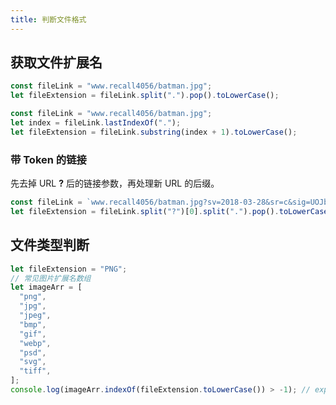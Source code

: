 ```yaml
---
title: 判断文件格式
---
```


## 获取文件扩展名

```javascript
const fileLink = "www.recall4056/batman.jpg";
let fileExtension = fileLink.split(".").pop().toLowerCase();
```

```javascript
const fileLink = "www.recall4056/batman.jpg";
let index = fileLink.lastIndexOf(".");
let fileExtension = fileLink.substring(index + 1).toLowerCase();
```

### 带 Token 的链接

先去掉 URL **?** 后的链接参数，再处理新 URL 的后缀。

```javascript
const fileLink = `www.recall4056/batman.jpg?sv=2018-03-28&sr=c&sig=UOJbzOqTBTKYZtnyT3%2FDQ%2FrdFMFTlbpNij%2B3%2B0MU%2FSg%3D&se=2022-05-03T15%3A58%3A12Z&sp=rl`;
let fileExtension = fileLink.split("?")[0].split(".").pop().toLowerCase();
```

## 文件类型判断

```javascript
let fileExtension = "PNG";
// 常见图片扩展名数组
let imageArr = [
  "png",
  "jpg",
  "jpeg",
  "bmp",
  "gif",
  "webp",
  "psd",
  "svg",
  "tiff",
];
console.log(imageArr.indexOf(fileExtension.toLowerCase()) > -1); // expect: true
```
